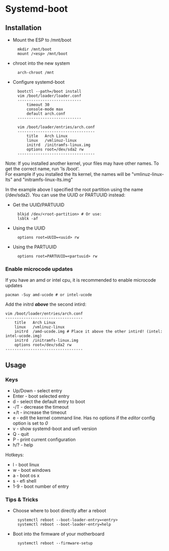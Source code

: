 # Systemd-boot

## Installation

* Mount the ESP to /mnt/boot  

		mkdir /mnt/boot
		mount /<esp> /mnt/boot
	
* chroot into the new system
	
		arch-chroot /mnt
		
* Configure systemd-boot

		bootctl --path=/boot install
		vim /boot/loader/loader.conf
		----------------------------
			timeout 30
			console-mode max
			default arch.conf
		----------------------------
		
		vim /boot/loader/entries/arch.conf
		----------------------------------
			title	Arch Linux
			linux	/vmlinuz-linux
			initrd	/initramfs-linux.img
			options	root=/dev/sda2 rw
		----------------------------------
		
Note: If you installed another kernel, your files may have other names. To get the correct name, run 'ls /boot'.  
For example if you installed the lts kernel, the names will be "vmlinuz-linux-lts" and "initramfs-linux-lts.img"

In the example above I specified the root partition using the name (/dev/sda2). You can use the UUID or PARTUUID instead:

* Get the UUID/PARTUUID
	
		blkid /dev/<root-partition> # Or use:
		lsblk -af
		
* Using the UUID

		options root=UUID=<uuid> rw
		
* Using the PARTUUID

		options root=PARTUUID=<partuuid> rw

### Enable microcode updates

If you have an amd or intel cpu, it is recommended to enable microcode updates

	pacman -Suy amd-ucode # or intel-ucode

Add the initrd ***above*** the second intird:

	vim /boot/loader/entries/arch.conf
	----------------------------------
		title	Arch Linux
		linux	/vmlinuz-linux
		initrd	/amd-ucode.img # Place it above the other intird! (intel: intel-ucode.img)
		initrd	/initramfs-linux.img
		options	root=/dev/sda2 rw
	----------------------------------

## Usage

### Keys

* Up/Down - select entry
* Enter - boot selected entry
* d	- select the default entry to boot
* -/T - decrease the timeout
* +/t - increase the timeout
* e - edit the kernel command line. Has no options if the *editor* config option is set to *0*
* v - show systemd-boot and uefi version
* Q - quit
* P - print current configuration
* h/? - help

Hotkeys:

* l - boot linux
* w - boot windows
* a - boot os x
* s - efi shell
* 1-9 - boot number of entry

### Tips & Tricks

* Choose where to boot directly after a reboot

		systemctl reboot --boot-loader-entry=<entry>
		systemctl reboot --boot-loader-entry=help
		
* Boot into the firmware of your motherboard

		systemctl reboot --firmware-setup
		